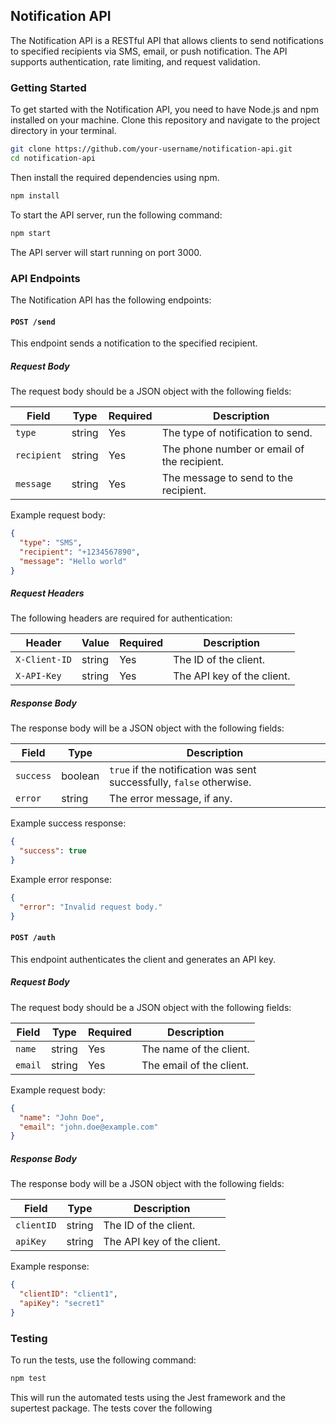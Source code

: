 ## Notification API

The Notification API is a RESTful API that allows clients to send notifications to specified recipients via SMS, email, or push notification. The API supports authentication, rate limiting, and request validation.

### Getting Started

To get started with the Notification API, you need to have Node.js and npm installed on your machine. Clone this repository and navigate to the project directory in your terminal.

```bash
git clone https://github.com/your-username/notification-api.git
cd notification-api
```

Then install the required dependencies using npm.

```bash
npm install
```

To start the API server, run the following command:

```bash
npm start
```

The API server will start running on port 3000.

### API Endpoints

The Notification API has the following endpoints:

#### `POST /send`

This endpoint sends a notification to the specified recipient.

##### Request Body

The request body should be a JSON object with the following fields:

| Field      | Type   | Required | Description                            |
|------------|--------|----------|----------------------------------------|
| `type`     | string | Yes      | The type of notification to send.      |
| `recipient`| string | Yes      | The phone number or email of the recipient. |
| `message`  | string | Yes      | The message to send to the recipient.   |

Example request body:

```json
{
  "type": "SMS",
  "recipient": "+1234567890",
  "message": "Hello world"
}
```

##### Request Headers

The following headers are required for authentication:

| Header      | Value  | Required | Description                            |
|-------------|--------|----------|----------------------------------------|
| `X-Client-ID` | string | Yes      | The ID of the client. |
| `X-API-Key`  | string | Yes      | The API key of the client.   |

##### Response Body

The response body will be a JSON object with the following fields:

| Field      | Type    | Description                             |
|------------|---------|-----------------------------------------|
| `success`  | boolean | `true` if the notification was sent successfully, `false` otherwise. |
| `error`    | string  | The error message, if any.              |

Example success response:

```json
{
  "success": true
}
```

Example error response:

```json
{
  "error": "Invalid request body."
}
```

#### `POST /auth`

This endpoint authenticates the client and generates an API key.

##### Request Body

The request body should be a JSON object with the following fields:

| Field      | Type   | Required | Description                            |
|------------|--------|----------|----------------------------------------|
| `name`     | string | Yes      | The name of the client.                |
| `email`    | string | Yes      | The email of the client.               |

Example request body:

```json
{
  "name": "John Doe",
  "email": "john.doe@example.com"
}
```

##### Response Body

The response body will be a JSON object with the following fields:

| Field      | Type   | Description                            |
|------------|--------|----------------------------------------|
| `clientID` | string | The ID of the client.                  |
| `apiKey`   | string | The API key of the client.              |

Example response:

```json
{
  "clientID": "client1",
  "apiKey": "secret1"
}
```

### Testing

To run the tests, use the following command:

```bash
npm test
```

This will run the automated tests using the Jest framework and the supertest package. The tests cover the following